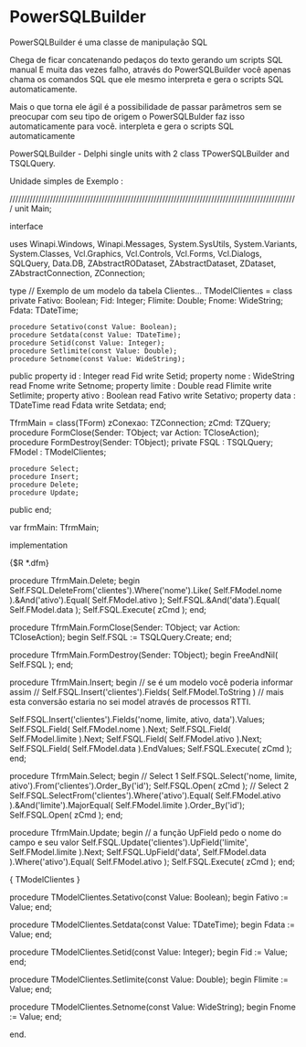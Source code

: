 # PowerSQLBuilder

PowerSQLBuilder é uma classe de manipulação SQL

Chega de ficar concatenando pedaços do texto gerando um scripts SQL manual
E muita das vezes falho, através do PowerSQLBuilder você apenas chama os
comandos SQL que ele mesmo interpreta e gera o scripts SQL automaticamente.
  
   Mais o que torna ele ágil é a possibilidade de passar parâmetros sem se preocupar
   com seu tipo de origem o PowerSQLBulder faz isso automaticamente para você.
   interpleta e gera o scripts SQL automaticamente

PowerSQLBuilder - Delphi single units with 2 class TPowerSQLBuilder and TSQLQuery.

Unidade simples de Exemplo :

////////////////////////////////////////////////////////////////////////////////////////////////////
unit Main;

interface

uses
  Winapi.Windows, Winapi.Messages, System.SysUtils, System.Variants, System.Classes, Vcl.Graphics,
  Vcl.Controls, Vcl.Forms, Vcl.Dialogs, SQLQuery, Data.DB,
  ZAbstractRODataset, ZAbstractDataset, ZDataset, ZAbstractConnection,
  ZConnection;

type
  // Exemplo de um modelo da tabela Clientes...
  TModelClientes = class
  private
    Fativo: Boolean;
    Fid: Integer;
    Flimite: Double;
    Fnome: WideString;
    Fdata: TDateTime;

    procedure Setativo(const Value: Boolean);
    procedure Setdata(const Value: TDateTime);
    procedure Setid(const Value: Integer);
    procedure Setlimite(const Value: Double);
    procedure Setnome(const Value: WideString);
  public
    property id : Integer read Fid write Setid;
    property nome : WideString read Fnome write Setnome;
    property limite : Double read Flimite write Setlimite;
    property ativo : Boolean read Fativo write Setativo;
    property data : TDateTime read Fdata write Setdata;
  end;

  TfrmMain = class(TForm)
    zConexao: TZConnection;
    zCmd: TZQuery;
    procedure FormClose(Sender: TObject; var Action: TCloseAction);
    procedure FormDestroy(Sender: TObject);
  private
    FSQL : TSQLQuery;
    FModel : TModelClientes;

    procedure Select;
    procedure Insert;
    procedure Delete;
    procedure Update;
  public
  end;

var
  frmMain: TfrmMain;

implementation

{$R *.dfm}

procedure TfrmMain.Delete;
begin
  Self.FSQL.DeleteFrom('clientes').Where('nome').Like( Self.FModel.nome ).&And('ativo').Equal( Self.FModel.ativo );
  Self.FSQL.&And('data').Equal( Self.FModel.data );
  Self.FSQL.Execute( zCmd );
end;

procedure TfrmMain.FormClose(Sender: TObject; var Action: TCloseAction);
begin
  Self.FSQL := TSQLQuery.Create;
end;

procedure TfrmMain.FormDestroy(Sender: TObject);
begin
  FreeAndNil( Self.FSQL );
end;

procedure TfrmMain.Insert;
begin
  // se é um modelo você poderia informar assim
  // Self.FSQL.Insert('clientes').Fields( Self.FModel.ToString )
  // mais esta conversão estaria no sei model através de processos RTTI.

  Self.FSQL.Insert('clientes').Fields('nome, limite, ativo, data').Values;
  Self.FSQL.Field( Self.FModel.nome ).Next;
  Self.FSQL.Field( Self.FModel.limite ).Next;
  Self.FSQL.Field( Self.FModel.ativo ).Next;
  Self.FSQL.Field( Self.FModel.data ).EndValues;
  Self.FSQL.Execute( zCmd );
end;

procedure TfrmMain.Select;
begin
  // Select 1
  Self.FSQL.Select('nome, limite, ativo').From('clientes').Order_By('id');
  Self.FSQL.Open( zCmd );
  // Select 2
  Self.FSQL.SelectFrom('clientes').Where('ativo').Equal( Self.FModel.ativo ).&And('limite').MajorEqual( Self.FModel.limite ).Order_By('id');
  Self.FSQL.Open( zCmd );
end;

procedure TfrmMain.Update;
begin
  // a função UpField pedo o nome do campo e seu valor
  Self.FSQL.Update('clientes').UpField('limite', Self.FModel.limite ).Next;
  Self.FSQL.UpField('data', Self.FModel.data ).Where('ativo').Equal( Self.FModel.ativo );
  Self.FSQL.Execute( zCmd );
end;

{ TModelClientes }

procedure TModelClientes.Setativo(const Value: Boolean);
begin
  Fativo := Value;
end;

procedure TModelClientes.Setdata(const Value: TDateTime);
begin
  Fdata := Value;
end;

procedure TModelClientes.Setid(const Value: Integer);
begin
  Fid := Value;
end;

procedure TModelClientes.Setlimite(const Value: Double);
begin
  Flimite := Value;
end;

procedure TModelClientes.Setnome(const Value: WideString);
begin
  Fnome := Value;
end;

end.
